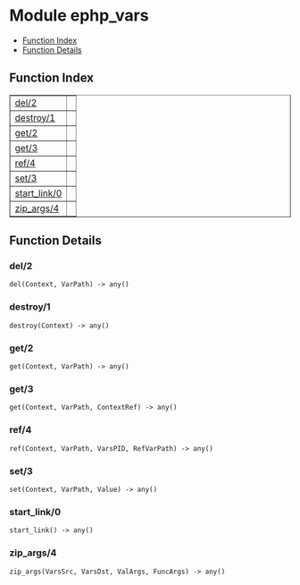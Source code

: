 

# Module ephp_vars #
* [Function Index](#index)
* [Function Details](#functions)

<a name="index"></a>

## Function Index ##


<table width="100%" border="1" cellspacing="0" cellpadding="2" summary="function index"><tr><td valign="top"><a href="#del-2">del/2</a></td><td></td></tr><tr><td valign="top"><a href="#destroy-1">destroy/1</a></td><td></td></tr><tr><td valign="top"><a href="#get-2">get/2</a></td><td></td></tr><tr><td valign="top"><a href="#get-3">get/3</a></td><td></td></tr><tr><td valign="top"><a href="#ref-4">ref/4</a></td><td></td></tr><tr><td valign="top"><a href="#set-3">set/3</a></td><td></td></tr><tr><td valign="top"><a href="#start_link-0">start_link/0</a></td><td></td></tr><tr><td valign="top"><a href="#zip_args-4">zip_args/4</a></td><td></td></tr></table>


<a name="functions"></a>

## Function Details ##

<a name="del-2"></a>

### del/2 ###

`del(Context, VarPath) -> any()`

<a name="destroy-1"></a>

### destroy/1 ###

`destroy(Context) -> any()`

<a name="get-2"></a>

### get/2 ###

`get(Context, VarPath) -> any()`

<a name="get-3"></a>

### get/3 ###

`get(Context, VarPath, ContextRef) -> any()`

<a name="ref-4"></a>

### ref/4 ###

`ref(Context, VarPath, VarsPID, RefVarPath) -> any()`

<a name="set-3"></a>

### set/3 ###

`set(Context, VarPath, Value) -> any()`

<a name="start_link-0"></a>

### start_link/0 ###

`start_link() -> any()`

<a name="zip_args-4"></a>

### zip_args/4 ###

`zip_args(VarsSrc, VarsDst, ValArgs, FuncArgs) -> any()`


